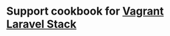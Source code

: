# Support cookbook for [Vagrant Laravel Stack](https://github.com/MiniCodeMonkey/Vagrant-Laravel-Stack)
